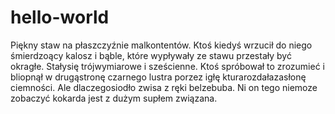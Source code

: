 # hello-world
Piękny staw na płaszczyźnie malkontentów.
Ktoś kiedyś wrzucił do niego śmierdzoący kalosz i bąble, które wypływały ze stawu przestały być okragłe. Stałysię trójwymiarowe i sześcienne. 
Ktoś spróbował to zrozumieć i bliopnął w drugąstronę czarnego lustra porzez igłę kturarozdałazasłonę ciemności. Ale dlaczegosiodło zwisa z ręki belzebuba. Ni on tego niemoze zobaczyć kokarda jest z dużym supłem związana.
